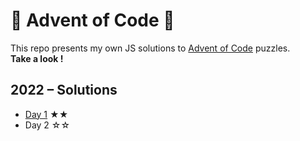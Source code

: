 # 🎄 Advent of Code 🎄

This repo presents my own JS solutions to [Advent of Code](https://adventofcode.com) puzzles.<br />
<b>Take a look !</b>

## 2022 – Solutions

- [Day 1](/2022/day-1/) ★★
- Day 2 ☆☆
